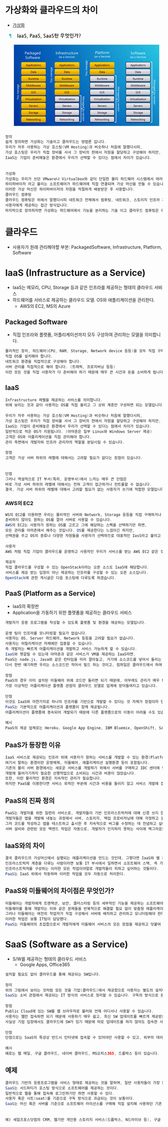 # 가상화와 클라우드의 차이

* [가상화](https://wnsgml972.github.io/network/network_cloud-computing.html)

![Cloud](./Cloud/CLOUD.JPG)

```java
정의
쉽게 정의하면 가상화는 기술이고 클라우드는 방법론 입니다.
우리가 자주 사용하는 가상 호스팅(VM Hosting)과 비슷하나 처음에 말했다시피, 
가상 호스팅은 우리가 직접 장비를 사서 그 장비의 한에서 자원을 할당하고 구성해야 하지만, 
IaaS는 기업이 준비해놓은 환경에서 우리가 선택할 수 있다는 점에서 차이가 있습니다.


가상화
가상화는 우리가 쓰던 VMware나 Virtualbox와 같이 단일한 물리 하드웨어 시스템에서 여러 환경이나 자원을 생성할 수 있는 기술입니다.
하이퍼바이저 라고 불리는 소프트웨어가 하드웨어에 직접 연결되며 가상 머신을 만들 수 있습니다.
이러한 가상 머신은 하이퍼바이저의 자원을 적절하게 배분받은 후 사용합니다.
클라우드 컴퓨팅
클라우드 컴퓨팅은 위에서 말했다시피 네트워크 전체에서 컴퓨팅, 네트워크, 스토리지 인프라 자원, 서비스, 플랫폼, 애플리케이션을 
사용자에게 제공하는 접근 방식입니다.
마지막으로 정의하자면 가상화는 하드웨어에서 기능을 분리하는 기술 이고 클라우드 컴퓨팅은 이러한 분할을 사용하는 솔루션보다 큰 개념인 방법론입니다.

```
# 클라우드
* 사용자가 원래 관리해야할 부분: PackagedSoftware, Infrastructure, Platform, Software

# IaaS (Infrastructure as a Service)
* IaaS는 메모리, CPU, Storage 등과 같은 인프라를 제공하는 형태의 클라우드 서비스
* 하드웨어를 서비스로 제공하는 클라우드 모델. OS와 애플리케이션을 관리한다.
  * AWS의 EC2, MS의 Azure

## Packaged Software
* 직접 인프라와 플랫폼, 어플리케이션까지 모두 구성하여 관리하는 모델을 의미합니다.
```java
물리적인 장치, 하드웨어(CPU, RAM, Storage, Network device 등등)을 모두 직접 구매해야 합니다.
직접 OS를 설치해야 합니다.
네트워크 환경을 직접적으로 구성해야 합니다.
서버 관리를 직접적으로 해야 합니다. (트래픽, 프로지버닝 등등)
이런 모든 것을 직접 사용자가 다 준비해야 하기 때문에 매우 큰 시간과 돈을 소비하게 됩니다.

```

## IaaS
```java
Infrastructure 레벨을 제공하는 서비스를 의미합니다. 
위에 보이는 것과 같이 사용자는 OS를 직접 올리고 그 상위 계층만 구성하면 되는 모델입니다.

우리가 자주 사용하는 가상 호스팅(VM Hosting)과 비슷하나 처음에 말했다시피, 
가상 호스팅은 우리가 직접 장비를 사서 그 장비의 한에서 자원을 할당하고 구성해야 하지만, 
IaaS는 기업이 준비해놓은 환경에서 우리가 선택할 수 있다는 점에서 차이가 있습니다.
일반적으로 적은 OS가 지원됩니다. (아마존은 일부 Linux와 Windows Server 제공)
고객은 OS와 어플리케이션을 직접 관리해야 합니다.
관리 측면에서 개발자와 인프라 관리자의 역할을 분담시킬 수 있습니다.

장점
고객은 가상 서버 하위의 레벨에 대해서는 고려할 필요가 없다는 장점이 있습니다.


단점
그러나 역설적으로 IT 부서(특히, 운영부서)에서 느끼는 매우 큰 단점은
바로 가상 서버 하위의 레벨에 대해서는 전혀 고객이 접근하거나 컨트롤할 수 없습니다.
결국, 가상 서버 하위의 레벨에 대해서 고려할 필요가 없는 사용자가 쓰기에 적합한 모델입니다.
```

### AWS의 EC2
```java
WS의 EC2를 이용하면 우리는 물리적인 서버와 Network, Storage 등등을 직접 구매하거나 
준비하지 않아도 원하는 OS를 깔아 서버로 사용할 수 있습니다.
AWS의 EC2는 사용자가 원하는 OS를 고르고 그에 해당하는 스펙을 선택하기만 하면, 
모든 관리를 아마존에서 해주는 것입니다. OS를 제공한다는 느낌이긴 하지만, 
선택권을 주고 OS의 종류나 다양한 자원들을 사용자가 선택하므로 대표적인 IasS라고 불리고 있습니다.

사용자
AWS 처럼 직접 기업이 클라우드를 운영하고 사용자인 우리가 서비스를 받는 AWS EC2 같은 것이 이에 해당합니다.

제공자
직접 클라우드를 구성할 수 있는 OpenStack이라는 오픈 소스도 IaaS에 해당합니다. 
서비스를 제공 받는 입장이 아닌 제공하는 인프라를 구성할 수 있는 오픈 소스입니다.
OpenStack에 관한 게시글은 다음 포스팅에 다루도록 하겠습니다.

```

## PaaS (Platform as a Service)
* IaaS의 확장판
* Application을 가동하기 위한 플랫폼을 제공하는 클라우드 서비스

```java
개발자가 응용 프로그램을 작성할 수 있도록 플랫폼 및 환경을 제공하는 모델입니다.

운영 팀이 인프라를 모니터링할 필요가 없습니다.
사용자는 OS, Server 하드웨어, Network 등등을 고려할 필요가 없습니다.
사용자는 어필리케이션 자체에만 집중할 수 있습니다. 
즉 개발자는 빠르게 어플리케이션을 개발하고 서비스 가능하게 할 수 있습니다.
IaaS와 헷갈릴 수 있는데 아마존과 같은 서비스가 VM을 제공하는 IaaS라면, 
PaaS는 node.js, Java와 같은 런타임을 미리 깔아놓고, 거기에 소스코드를 넣어서 돌리는 구조입니다. 
다시 한번 얘기하면 우리는 소스코드만 적어서 빌드 하는 것이고, 컴파일은 클라우드에서 하여 결과만 가져오는 거라고 생각하시면 됩니다.

장점
PaaS의 경우 이미 설치된 미들웨어 위에 코드만 돌리면 되기 때문에, 아무래도 관리가 매우 편리합니다.
가장 이상적인 어플리케이션 플랫폼 관점의 클라우드 모델로 업계에 받아들여지고 있습니다.

단점
이것도 IaaS와 마찬가지로 하나의 인프라를 기반으로 개발할 수 있다는 것 자체가 장점이자 단점이 될 수 있습니다.
PaaS는 기본적으로 어플리케이션과 플랫폼이 함께 제공됩니다. 
어플리케이션이 플랫폼에 종속되어 개발되기 때문에 다른 플랫폼으로의 이동이 어려울 수도 있습니다.

예시
PaaS의 제공 업체로는 Heroku, Google App Engine, IBM Bluemix, OpenShift, SalesForce가 있습니다.

```

## PaaS가 등장한 이유
```java
IaaS 서비스로 제공되는 인프라 위에 사용자가 원하는 서비스를 개발할 수 있는 환경(Platform)을 제공하는 서비스입니다. 
여기서 말하는 환경이란 운영체제, 미들웨어, 애플리케이션 실행환경 등이 포함됩니다.
기존의 물리 서버 환경에서는 새로운 서비스를 개발하기 위해서 서버를 구매하고 IDC 센터에 입주한 후 서버에 OS, 미들웨어 등을 설치해야 하는 등 
개발에 들어가기까지 필요한 선행작업으로 소비되는 시간과 비용이 많았습니다. 
또한, 이런 물리적인 환경은 지속적인 관리가 필요합니다.
하지만 PaaS를 이용한다면 서비스 외적인 부분에 시간과 비용을 들이지 않고 서비스 개발에 집중할 수 있으므로 기존 물리환경에서 서비스를 개발할 때보다 비교적 적은 비용으로 신속하고 간편하게 서비스를 개발하고 운영할 수 있습니다.
```

## PaaS의 진짜 정의
```java
PaaS는 개발자를 위한 일련의 서비스로, 개발자들이 기반 인프라스트럭처에 대해 신경 쓰지 않고 앱을 개발하고 테스트할 수 있게 해준다. 
개발자들은 앱을 개발해 내놓는 과정에서 서버, 스토리지, 백업 프로비저닝에 대해 걱정하고 싶어하지 않는다. 
그저 코드를 작성하고 앱을 테스트하고 출시한 후 지속적으로 버그를 수정하는 데 전념하고 싶어한다. 
서버 설비와 관련된 모든 백엔드 작업은 자동으로, 개발자가 인지하지 못하는 사이에 백그라운드에서 이루어져야 하는데, PaaS의 역할이 바로 그것이다.
```

## IaaS와의 차이
```java
결국 클라우드의 가상머신에서 실행되는 애플리케이션을 만드는 것인데, 그렇다면 IaaS와 별 차이가 없는 것 같다.
인프라스트럭처 계층을 다루는 사람이라면 보통 IT 부서에서 일하면서 소프트웨어 스택, 즉 가상화 계층, 연산, 스토리지를 구축하는 업무를 담당한다. 
인프라스트럭처를 구성하는 이러한 모든 작업이야말로 개발자들이 피하고 싶어하는 것들이다. 
PaaS는 IaaS 위에서 작동하며 이러한 작업을 모두 자동으로 처리한다.

```

## PaaS와 미들웨어의 차이점은 무엇인가?
```java
미들웨어는 개발자에게 트랜잭션, 보안, 클러스터링 등의 세부적인 기능을 제공하는 소프트웨어 계층이다. 
미들웨어를 통해 개발자는 이와 같은 문제들을 반복적으로 해결할 필요 없이 맞춤형 애플리케이션 구축에 전념할 수 있다. 
그러나 미들웨어는 여전히 작업자가 직접 구성해서 서버에 배치하고 관리하고 모니터링해야 한다는 측면에서 “정적인” 소프트웨어다. 
이러한 작업은 보통 IT팀이 담당했다.
PaaS는 미들웨어의 초집합으로서 개발자에게 미들웨어 서비스의 모든 장점을 제공하고 덧붙여 과거 IT 팀이 담당했던 운영 측면까지 포괄한다.
```


# SaaS (Software as a Service)
* S/W를 제공하는 형태의 클라우드 서비스  
  * Google Apps, Office365
 
```java
설치할 필요도 없이 클라우드를 통해 제공되는 SW입니다.

정리
위의 그림에서 보이는 것처럼 모든 것을 기업(클라우드)에서 제공함으로 사용자는 별도의 설치나 부담이 필요 없이 SW를 사용할 수 있습니다.
SaaS는 소비 관점에서 제공되는 IT 방식의 서비스로 정리할 수 있습니다. 구독의 방식으로 돈을 벌거나 트래픽 기반으로 돈을 벌 수 있습니다.

장점
Public Cloud에 있는 SW를 웹 브라우저로 불러와 언제 어디서나 사용할 수 있습니다.
사용자는 웹만 접속하면 되기 때문에 사용하기 매우 쉽고, 최신 SW 업데이트를 빠르게 제공받을 수 있습니다. 
사실상 기업 입장에서도 클라우드에 SW가 있기 때문에 따로 업데이트를 하지 않아도 접속한 사용자는 최신 SW를 사용하게 될 수 있습니다.

단점
단점으로는 SaaS의 특성상 반드시 인터넷에 접속할 수 있어야만 사용할 수 있고, 외부의 데이터 노출에 대한 위험이 있습니다.

예시
예로는 웹 메일, 구글 클라우드, 네이버 클라우드, MS오피스365, 드롭박스 등이 있습니다.
```
 
## 예제
```java
클라우드 기반의 응용프로그램을 서비스 형태로 제공하는 것을 말하며, 일반 사용자들이 가장 많이 접하게 되는 형태입니다.
SaaS는 서드파티가 호스팅 방식으로 소프트웨어를 제공하는 것이다. 
일반적으로 웹을 통해 접속해 로그인하기만 하면 사용할 수 있다. 
사용자 혹은 시트(seat)를 기준으로 구독 방식으로 과금되는 것이 보통이다. 
SaaS는 머신 혹은 서버를 기준으로 소프트웨어 라이선스를 구매해 직접 설치해 사용하던 기존 구매 방식과 차별화된다.


예) 세일즈포스닷컴의 CRM, 웹기반 개인용 스토리지 서비스(드롭박스, N드라이브 등), 구글 드라이브 (문서, 스프레드시트, 프레젠테이션)
```


